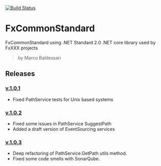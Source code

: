 [![Build Status](https://travis-ci.org/MBaldessari77/FxCommonStandard.svg?branch=develop)](https://travis-ci.org/MBaldessari77/FxCommonStandard)

# FxCommonStandard
FxCommonStandard using .NET Standard 2.0
.NET core library used by FxXXX projects

> by Marco Baldessari

## Releases

### [v.1.0.1](https://github.com/waldrix/FxCommonStandard/releases/tag/1.0.1)

* Fixed PathService tests for Unix based systems

### [v.1.0.2](https://github.com/waldrix/FxCommonStandard/releases/tag/1.0.2)

* Fixed some issues in PathService SuggestPath
* Added a draft version of EventSourcing services

### [v.1.0.3](https://github.com/waldrix/FxCommonStandard/releases/tag/1.0.3)

* Deep refactoring of PathService.GetPath utils method.
* Fixed some code smells with SonarQube.
